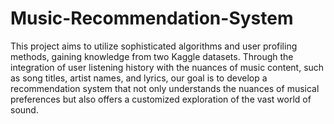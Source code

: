 # Music-Recommendation-System

This project aims to utilize 
sophisticated algorithms and user profiling 
methods, gaining knowledge from two Kaggle 
datasets. Through the integration of user listening 
history with the nuances of music content, such as 
song titles, artist names, and lyrics, our goal is to 
develop a recommendation system that not only 
understands the nuances of musical preferences but 
also offers a customized exploration of the vast 
world of sound. 
